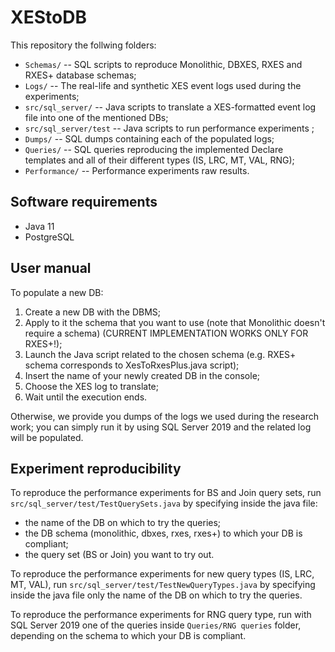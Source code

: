 # XEStoDB

This repository the follwing folders:
- `Schemas/` -- SQL scripts to reproduce Monolithic, DBXES, RXES and RXES+ database schemas;
- `Logs/` -- The real-life and synthetic XES event logs used during the experiments;
- `src/sql_server/` -- Java scripts to translate a XES-formatted event log file into one of the mentioned DBs;
- `src/sql_server/test` -- Java scripts to run performance experiments ;
- `Dumps/` -- SQL dumps containing each of the populated logs;
- `Queries/` -- SQL queries reproducing the implemented Declare templates and all of their different types (IS, LRC, MT, VAL, RNG);
- `Performance/` -- Performance experiments raw results.

## Software requirements

- Java 11
- PostgreSQL

## User manual

To populate a new DB:
1. Create a new DB with the DBMS;
2. Apply to it the schema that you want to use (note that Monolithic doesn't require a schema) (CURRENT IMPLEMENTATION WORKS ONLY FOR RXES+!);
3. Launch the Java script related to the chosen schema (e.g. RXES+ schema corresponds to XesToRxesPlus.java script);
4. Insert the name of your newly created DB in the console;
5. Choose the XES log to translate;
6. Wait until the execution ends.

Otherwise, we provide you dumps of the logs we used during the research work; you can simply run it by using SQL Server 2019 and the related log will be populated.

## Experiment reproducibility

To reproduce the performance experiments for BS and Join query sets, run `src/sql_server/test/TestQuerySets.java` by specifying inside the java file:
- the name of the DB on which to try the queries;
- the DB schema (monolithic, dbxes, rxes, rxes+) to which your DB is compliant;
- the query set (BS or Join) you want to try out.

To reproduce the performance experiments for new query types (IS, LRC, MT, VAL), run `src/sql_server/test/TestNewQueryTypes.java` by specifying inside the java file only the name of the DB on which to try the queries.

To reproduce the performance experiments for RNG query type, run with SQL Server 2019 one of the queries inside `Queries/RNG queries` folder, depending on the schema to which your DB is compliant.
